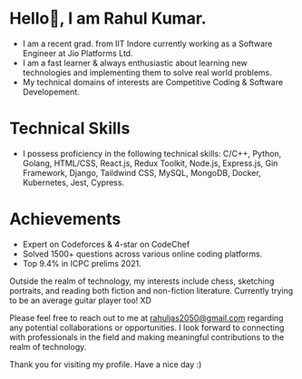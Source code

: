 ﻿# Hello👋, I am Rahul Kumar.
- I am a recent grad. from IIT Indore currently working as a Software Engineer at Jio Platforms Ltd.
- I am a fast learner & always enthusiastic about learning new technologies and implementing them to solve real world problems.
- My technical domains of interests are Competitive Coding & Software Developement.

# Technical Skills
- I possess proficiency in the following technical skills: C/C++, Python, Golang, HTML/CSS, React.js, Redux Toolkit, Node.js, Express.js, Gin Framework, Django, Taildwind CSS, MySQL, MongoDB, Docker, Kubernetes, Jest, Cypress.

# Achievements
- Expert on Codeforces & 4-star on CodeChef
- Solved 1500+ questions across various online coding platforms.
- Top 9.4% in ICPC prelims 2021.

Outside the realm of technology, my interests include chess, sketching portraits, and reading both fiction and non-fiction literature. Currently trying to be an average guitar player too! XD

Please feel free to reach out to me at rahuljas2050@gmail.com regarding any potential collaborations or opportunities. I look forward to connecting with professionals in the field and making meaningful contributions to the realm of technology.

Thank you for visiting my profile.
Have a nice day :)
